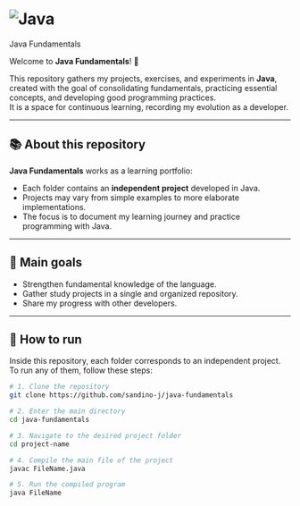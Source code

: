 # ![Java](https://img.shields.io/badge/Java-ED8B00?style=for-the-badge&logo=java&logoColor=white)
Java Fundamentals

Welcome to **Java Fundamentals**! 🚀  

This repository gathers my projects, exercises, and experiments in **Java**, created with the goal of consolidating fundamentals, practicing essential concepts, and developing good programming practices.  
It is a space for continuous learning, recording my evolution as a developer.

---

## 📚 About this repository

**Java Fundamentals** works as a learning portfolio:  
- Each folder contains an **independent project** developed in Java.  
- Projects may vary from simple examples to more elaborate implementations.  
- The focus is to document my learning journey and practice programming with Java.  

---

## 🎯 Main goals

- Strengthen fundamental knowledge of the language.  
- Gather study projects in a single and organized repository.  
- Share my progress with other developers.  

---

## 🚀 How to run

Inside this repository, each folder corresponds to an independent project.  
To run any of them, follow these steps:

```bash
# 1. Clone the repository
git clone https://github.com/sandino-j/java-fundamentals

# 2. Enter the main directory
cd java-fundamentals

# 3. Navigate to the desired project folder
cd project-name

# 4. Compile the main file of the project
javac FileName.java

# 5. Run the compiled program
java FileName
